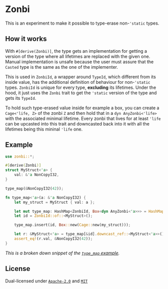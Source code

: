 # Zonbi

This is an experiment to make it possible to type-erase non-`'static` types.

## How it works

With `#[derive(Zonbi)]`, the type gets an implementation for getting a version of the type where all lifetimes are replaced with the given one.
Manual implementation is unsafe because the user must assure that the `Casted` type is the same as the one of the implementer.

This is used in `ZonbiId`, a wrapper around `TypeId`, which different from its inside value, has the additional definition of behaviour for non-`'static` types.
`ZonbiId` is unique for every type, **excluding** its lifetimes.
Under the hood, it just uses the `Zonbi` trait to get the `'static` version of the type and gets its `TypeId`.

To hold such type-erased value inside for example a box, you can create a `Cage<'life, Z>` of the zonbi `Z` and then hold that in a `dyn AnyZonbi<'life>` with the associated minimal lifetime.
Every zonbi that lives for at least `'life` can be upcasted into this trait and downcasted back into it with all the lifetimes being this mininal `'life` one.

## Example

```rs
use zonbi::*;

#[derive(Zonbi)]
struct MyStruct<'a> {
    val: &'a NonCopyI32,
}

type_map(&NonCopyI32(42));

fn type_map<'a>(a: &'a NonCopyI32) {
    let my_struct = MyStruct { val: a };

    let mut type_map: HashMap<ZonbiId, Box<dyn AnyZonbi<'a>>> = HashMap::new();
    let id = ZonbiId::of::<MyStruct>();

    type_map.insert(id, Box::new(Cage::new(my_struct)));

    let r: &MyStruct<'a> = type_map[&id].downcast_ref::<MyStruct<'a>>().unwrap();
    assert_eq!(r.val, &NonCopyI32(42));
}
```

_This is a broken down snippet of the [`type_map` example](examples/type_map.rs)._

## License

Dual-licensed under [`Apache-2.0`](LICENSE-APACHE) and [`MIT`](LICENSE-MIT)
